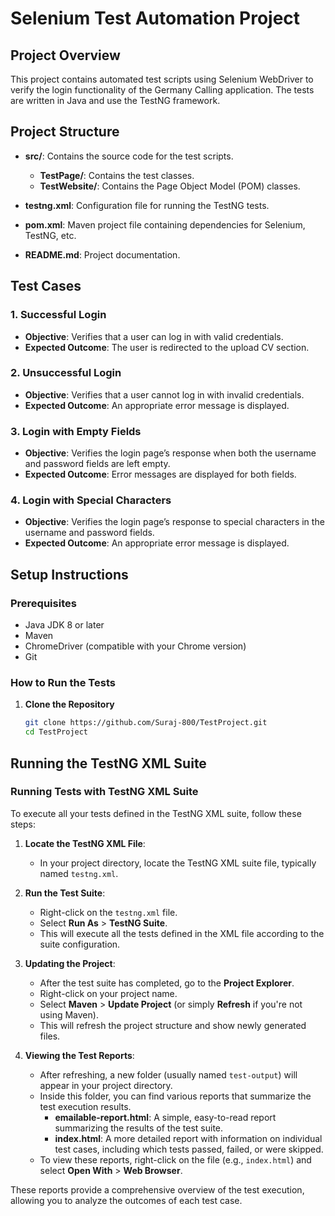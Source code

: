 # Selenium Test Automation Project

## Project Overview

This project contains automated test scripts using Selenium WebDriver to verify the login functionality of the Germany Calling application. The tests are written in Java and use the TestNG framework.

## Project Structure

- **src/**: Contains the source code for the test scripts.
  - **TestPage/**: Contains the test classes.
  - **TestWebsite/**: Contains the Page Object Model (POM) classes.

- **testng.xml**: Configuration file for running the TestNG tests.
- **pom.xml**: Maven project file containing dependencies for Selenium, TestNG, etc.
- **README.md**: Project documentation.

## Test Cases

### 1. Successful Login
- **Objective**: Verifies that a user can log in with valid credentials.
- **Expected Outcome**: The user is redirected to the upload CV section.

### 2. Unsuccessful Login
- **Objective**: Verifies that a user cannot log in with invalid credentials.
- **Expected Outcome**: An appropriate error message is displayed.

### 3. Login with Empty Fields
- **Objective**: Verifies the login page’s response when both the username and password fields are left empty.
- **Expected Outcome**: Error messages are displayed for both fields.

### 4. Login with Special Characters
- **Objective**: Verifies the login page’s response to special characters in the username and password fields.
- **Expected Outcome**: An appropriate error message is displayed.

## Setup Instructions

### Prerequisites

- Java JDK 8 or later
- Maven
- ChromeDriver (compatible with your Chrome version)
- Git

### How to Run the Tests

1. **Clone the Repository**
   ```bash
   git clone https://github.com/Suraj-800/TestProject.git
   cd TestProject

## Running the TestNG XML Suite

### Running Tests with TestNG XML Suite

To execute all your tests defined in the TestNG XML suite, follow these steps:

1. **Locate the TestNG XML File**:
   - In your project directory, locate the TestNG XML suite file, typically named `testng.xml`.

2. **Run the Test Suite**:
   - Right-click on the `testng.xml` file.
   - Select **Run As** > **TestNG Suite**.
   - This will execute all the tests defined in the XML file according to the suite configuration.

3. **Updating the Project**:
   - After the test suite has completed, go to the **Project Explorer**.
   - Right-click on your project name.
   - Select **Maven** > **Update Project** (or simply **Refresh** if you're not using Maven).
   - This will refresh the project structure and show newly generated files.

4. **Viewing the Test Reports**:
   - After refreshing, a new folder (usually named `test-output`) will appear in your project directory.
   - Inside this folder, you can find various reports that summarize the test execution results.
     - **emailable-report.html**: A simple, easy-to-read report summarizing the results of the test suite.
     - **index.html**: A more detailed report with information on individual test cases, including which tests passed, failed, or were skipped.
   - To view these reports, right-click on the file (e.g., `index.html`) and select **Open With** > **Web Browser**.

These reports provide a comprehensive overview of the test execution, allowing you to analyze the outcomes of each test case.


   
